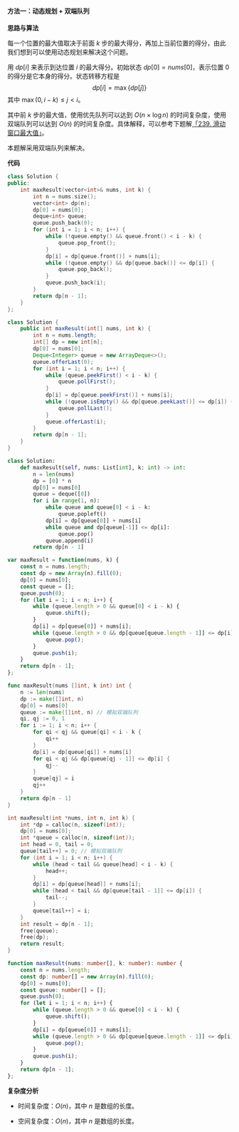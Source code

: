 #### 方法一：动态规划 + 双端队列

**思路与算法**

每一个位置的最大值取决于前面 $k$ 步的最大得分，再加上当前位置的得分，由此我们想到可以使用动态规划来解决这个问题。

用 $\textit{dp}[i]$ 来表示到达位置 $i$ 的最大得分。初始状态 $\textit{dp}[0] = \textit{nums}[0]$，表示位置 $0$ 的得分是它本身的得分。状态转移方程是
$$
\textit{dp}[i] = \max\{\textit{dp}[j]\}
$$
其中 $\max(0, i - k) \leq j < i$。

其中前 $k$ 步的最大值，使用优先队列可以达到 $O(n\times\log{n})$ 的时间复杂度，使用双端队列可以达到 $O(n)$ 的时间复杂度。具体解释，可以参考下题解[「239. 滑动窗口最大值」](https://leetcode.cn/problems/sliding-window-maximum/solutions/543426/hua-dong-chuang-kou-zui-da-zhi-by-leetco-ki6m/)。

本题解采用双端队列来解决。

**代码**

```C++ [sol1-C++]
class Solution {
public:
    int maxResult(vector<int>& nums, int k) {
        int n = nums.size();
        vector<int> dp(n);
        dp[0] = nums[0];
        deque<int> queue;
        queue.push_back(0);
        for (int i = 1; i < n; i++) {
            while (!queue.empty() && queue.front() < i - k) {
                queue.pop_front();
            }
            dp[i] = dp[queue.front()] + nums[i];
            while (!queue.empty() && dp[queue.back()] <= dp[i]) {
                queue.pop_back();
            }
            queue.push_back(i);
        }
        return dp[n - 1];
    }
};
```

```Java [sol1-Java]
class Solution {
    public int maxResult(int[] nums, int k) {
        int n = nums.length;
        int[] dp = new int[n];
        dp[0] = nums[0];
        Deque<Integer> queue = new ArrayDeque<>();
        queue.offerLast(0);
        for (int i = 1; i < n; i++) {
            while (queue.peekFirst() < i - k) {
                queue.pollFirst();
            }
            dp[i] = dp[queue.peekFirst()] + nums[i];
            while (!queue.isEmpty() && dp[queue.peekLast()] <= dp[i]) {
                queue.pollLast();
            }
            queue.offerLast(i);
        }
        return dp[n - 1];
    }
}
```

```Python [sol1-Python3]
class Solution:
    def maxResult(self, nums: List[int], k: int) -> int:
        n = len(nums)
        dp = [0] * n
        dp[0] = nums[0]
        queue = deque([0])
        for i in range(1, n):
            while queue and queue[0] < i - k:
                queue.popleft()
            dp[i] = dp[queue[0]] + nums[i]
            while queue and dp[queue[-1]] <= dp[i]:
                queue.pop()
            queue.append(i)
        return dp[n - 1]
```

```JavaScript [sol1-JavaScript]
var maxResult = function(nums, k) {
    const n = nums.length;
    const dp = new Array(n).fill(0);
    dp[0] = nums[0];
    const queue = [];
    queue.push(0);
    for (let i = 1; i < n; i++) {
        while (queue.length > 0 && queue[0] < i - k) {
            queue.shift();
        }
        dp[i] = dp[queue[0]] + nums[i];
        while (queue.length > 0 && dp[queue[queue.length - 1]] <= dp[i]) {
            queue.pop();
        }
        queue.push(i);
    }
    return dp[n - 1];
};
```

```Go [sol1-Go]
func maxResult(nums []int, k int) int {
    n := len(nums)
    dp := make([]int, n)
    dp[0] = nums[0]
    queue := make([]int, n) // 模拟双端队列
    qi, qj := 0, 1
    for i := 1; i < n; i++ {
        for qi < qj && queue[qi] < i - k {
            qi++
        }
        dp[i] = dp[queue[qi]] + nums[i]
        for qi < qj && dp[queue[qj - 1]] <= dp[i] {
            qj--
        }
        queue[qj] = i
        qj++
    }
    return dp[n - 1]
}
```

```C [sol1-C]
int maxResult(int *nums, int n, int k) {
    int *dp = calloc(n, sizeof(int));
    dp[0] = nums[0];
    int *queue = calloc(n, sizeof(int));
    int head = 0, tail = 0;
    queue[tail++] = 0; // 模拟双端队列
    for (int i = 1; i < n; i++) {
        while (head < tail && queue[head] < i - k) {
            head++;
        }
        dp[i] = dp[queue[head]] + nums[i];
        while (head < tail && dp[queue[tail - 1]] <= dp[i]) {
            tail--;
        }
        queue[tail++] = i;
    }
    int result = dp[n - 1];
    free(queue);
    free(dp);
    return result;
}
```

```TypeScript [sol1-TypeScript]
function maxResult(nums: number[], k: number): number {
    const n = nums.length;
    const dp: number[] = new Array(n).fill(0);
    dp[0] = nums[0];
    const queue: number[] = [];
    queue.push(0);
    for (let i = 1; i < n; i++) {
        while (queue.length > 0 && queue[0] < i - k) {
            queue.shift();
        }
        dp[i] = dp[queue[0]] + nums[i];
        while (queue.length > 0 && dp[queue[queue.length - 1]] <= dp[i]) {
            queue.pop();
        }
        queue.push(i);
    }
    return dp[n - 1];
};
```

**复杂度分析**

- 时间复杂度：$O(n)$，其中 $n$ 是数组的长度。

- 空间复杂度：$O(n)$，其中 $n$ 是数组的长度。